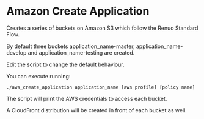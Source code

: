 # Amazon Create Application

Creates a series of buckets on Amazon S3 which follow the Renuo Standard Flow.

By default three buckets application_name-master, application_name-develop and application_name-testing are created.

Edit the script to change the default behaviour.


You can execute running:

    ./aws_create_application application_name [aws profile] [policy name]

The script will print the AWS credentials to access each bucket.

A CloudFront distribution will be created in front of each bucket as well.
